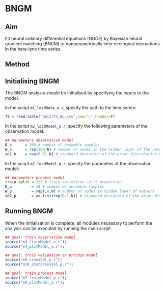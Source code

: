 # BNGM


## Aim

Fit neural ordinary differential equations (NODE) by Bayesian neural gradient matching (BNGM) to nonparametrically infer ecological interactions in the hare-lynx time series.


## Method


## Initialising BNGM

The BNGM analysis should be initialised by specifying the inputs to the model.

In the script `m1_loadData_o.r`, specify the path to the time series: 

``` R
TS = read.table("data/TS_HL.csv",sep=";",header=T)
```

In the script `m2_loadModel_o.r`, specify the following parameters of the observation model:

``` R
## parameters observation model
K_o      = 100 # number of ensemble samples
W_o      = rep(100,N) # number of nodes in the hidden layer of the networks 
sd2_o    = rep(0.01,N) # standard deviation of the prior distribution of the network parameters
```

In the script `m2_loadModel_p.r`, specify the parametes of the observation model:

``` R
## parameters process model
train_split = 2/3 # train validation split proportion
K_p         = 10 # number of ensemble samples
W_p         = rep(10,N) # number of nodes in hidden layer of network
sd2_p       = as.list(rep(0.1,N)) # standard deviation of the prior distribution of the network parameters
```


## Running BNGM

When the initialisation is complete, all modules necessary to perform the analysis can be executed by running the main script:

``` R
## goal: train observation model
source("m3_trainModel_o.r");
source("m4_plotModel_o.r");

## goal: cross validation on process model
source("m9_crossVal_p.r");
source("m10_plotCrossVal_p.r");

## goal: train process model 
source("m7_trainModel_p.r");
source("m8_plotModel_p.r");
```
